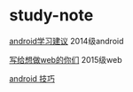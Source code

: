 # study-note

[android学习建议](android学习建议.md) 2014级android

[写给想做web的你们](web.md) 2015级web

[android 技巧](android技巧.md) 
